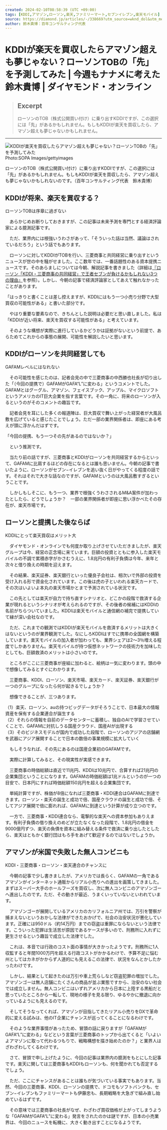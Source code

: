 ```yaml
---
created: 2024-02-10T08:58:39 (UTC +09:00)
tags: [KDDI,アマゾン,ローソン,楽天,ファミリーマート,セブンイレブン,楽天モバイル]
source: https://diamond.jp/articles/-/338669?utm_source=wknd_dol&utm_medium=email&utm_campaign=20240210
author: 鈴木貴博：百年コンサルティング代表
---
```


# KDDIが楽天を買収したらアマゾン超えも夢じゃない？ローソンTOBの「先」を予測してみた | 今週もナナメに考えた　鈴木貴博 | ダイヤモンド・オンライン

> ## Excerpt
> ローソンのTOB（株式公開買い付け）に乗り出すKDDIですが、この選択には「先」があるかもしれません。もしもKDDIが楽天を買収したら、アマゾン超えも夢じゃないかもしれません。

---
![KDDIが楽天を買収したらアマゾン超えも夢じゃない？ローソンTOBの「先」を予測してみた](https://dol.ismcdn.jp/mwimgs/2/2/650/img_22a0e3c0bb15c17b7a63701ce29ce598259572.jpg)Photo:SOPA Images/gettyimages

ローソンのTOB（株式公開買い付け）に乗り出すKDDIですが、この選択には「先」があるかもしれません。もしもKDDIが楽天を買収したら、アマゾン超えも夢じゃないかもしれないのです。（百年コンサルティング代表　鈴木貴博）

## KDDIが将来、楽天を買収する？  
ローソンTOBは序章に過ぎない

　あらかじめお断りしておきますが、この記事は未来予測を専門とする経済評論家による臆測記事です。

　ただ、業界内には根強いうわさがあって、「そういった話は当然、議論はされているだろう」という話でもあります。

　ローソンに対してKDDIがTOBを行い、三菱商事と共同経営に乗り出すというニュースが世の中を騒がせました。ここ数年では、一番話題性のある資本提携ニュースです。そのあらましについては今朝、解説記事を書きました（詳細は[『ローソン「KDDI・三菱商事の共同経営」で王者セブンが負けるかもしれない3つの理由』](https://diamond.jp/articles/-/338591)を参照）。しかし、今朝の記事で経済評論家としてあえて触れなかったことがあります。

「はっきりと書くことは差し控えますが、KDDIにはもう一つ小売り分野で大型買収の可能性がある」と書いた部分です。

　やはり重要な要素なので、きちんとした説明は必要だと思い直しました。私は「KDDIが近い将来、楽天を買収する可能性がある」と考えています。

　そのような構想が実際に進行しているかどうかは証拠がないという前提で、あらためてこれからの事態の展開、可能性を解説したいと思います。

## KDDIがローソンを共同経営しても  
GAFAMレベルにはなれない

　その可能性を感じたのは、記者会見の中で三菱商事の中西勝也社長が切り出した「（今回の提携で）GAFAMがGAFA“L”に変わる」というコメントでした。GAFAMとはグーグル、アマゾン、フェイスブック、アップル、マイクロソフトというアメリカのIT巨大企業を指す言葉です。その一角に、将来のローソンが入るというのがそのコメントの趣旨です。

　記者会見を耳にした多くの報道陣は、巨大買収で舞い上がった経営者が大風呂敷を広げていると感じたことでしょう。ただ一部の業界関係者は、即座にある考えが頭に浮かんだはずです。

「今回の提携、もう一つその先があるのではないか？」

　という推測です。

　当たり前の話ですが、三菱商事とKDDIがローソンを共同経営するからといって、GAFAMに比肩するほどの存在になるとは誰も思いません。今朝の記事で書いたように、ローソンがセブン−イレブンを追い抜く日がやってくる程度の話です。それはそれで大きな話なのですが、GAFAMというのは大風呂敷すぎるということです。

　しかしもしそこに、もう一つ、業界で根強くうわさされるM&A案件が加わったとしたら、どうでしょうか？　一部の業界関係者が即座に思い浮かべたその存在が、楽天市場です。

## ローソンと提携した後ならば  
KDDIにとって楽天買収はメリット大

　ダイヤモンド・オンラインでも何度か取り上げさせていただきましたが、楽天グループは今、経営の正念場に来ています。巨額の投資とともに参入した楽天モバイルの不調で累積赤字がかさむうえに、1.8兆円の有利子負債は今年、来年と次々と借り換えの時期を迎えます。

　その結果、楽天証券、楽天銀行といった優良子会社は、相次いで外部の投資を受け入れる形で資金化されています。この後は虎の子といわれる楽天カードで、その次はいよいよ本丸の楽天市場かとまで予測されている状況です。

　この先としては楽天が自力で持ち直すシナリオと、どこかの段階で救済する企業が現れるというシナリオが考えられるのですが、その後者の候補にはKDDIの名前がちらついていました。KDDIは楽天モバイルと通信網の補完で提携していて縁が深い会社なのです。

　ただ、これまでの観測ではKDDIが楽天モバイルを救済するメリットは大きくはないというのが業界観測でした。なにしろKDDIはすでに携帯の全国網を構築しています。楽天モバイルの加入者が加わっても、業界シェアは2～3％増える程度でしかありません。楽天モバイルが持つ仮想ネットワークの技術力を加味したとしても、巨額救済のメリットは小さいのです。

　ところがここに三菱商事が座組に加わると、絵柄は一気に変わります。頭の中で想像してみるとすぐにわかります。

　三菱商事、KDDI、ローソン、楽天市場、楽天カード、楽天証券、楽天銀行が一つのグループになったら何が起きるでしょうか？

　想像できることが、三つあります。

（1）楽天、ローソン、auの持つビッグデータがそろうことで、日本最大の情報資産を保有する企業連合が誕生する  
（2）それらの情報を自前のデータセンターに蓄積し、独自のAIで学習させていくことで、GAFAMに対抗しうる国産クラウド、国産AIが出現する  
（3）そのビジネスモデルが国内で成功した段階で、ローソンのアジアの店舗網を武器にアジア展開することで日本の数倍の事業規模に拡大していく

　もしそうなれば、その先にあるのは国産企業初のGAFAMです。

　実際に計算してみると、その現実性が実感できます。

　三菱商事の時価総額は直近で11兆円、KDDIは10兆円で、合算すれば21兆円の企業集団ということになります。GAFAMの時価総額は1兆ドルというのが一つの目安で、日本円にすれば時価総額150兆円を超える企業集団です。

　単純計算ですが、株価が8倍になれば三菱商事・KDDI連合はGAFAMに到達できます。ローソン・楽天の誕生と成功で倍、国産クラウドの誕生と成功で倍、そしてアジア展開で倍に膨れれば、GAFAMに到達という計算が成り立つのです。

　一方で、三菱商事・KDDI連合なら、電撃的な楽天への資本参加もありえます。有利子負債の借り換えのめどが立たなくなった段階で、1.8兆円の借金を9000億円ずつ、楽天の負債を資本に組み替える条件で救済に乗り出したとしたら、楽天はともかく銀行団はもろ手をあげて歓迎するのではないでしょうか。

## アマゾンが米国で失敗した無人コンビニも  
KDDI・三菱商事・ローソン・楽天連合のチャンスに

　今朝の記事で少し書きましたが、アメリカでは長らく、GAFAMの一角であるアマゾンがインターネット通販からリアル小売りへの進出を画策してきました。まずはスーパー大手のホールフーズを買収し、次に無人コンビニのアマゾンゴーへ進出したのです。ただ、その動きが最近、うまくいっていないといわれています。

　アマゾンゴーが展開しているアメリカのカリフォルニア州では、万引を警察が捕まえないというおかしな法律ができたおかげで、社会の治安状況が悪化しています。正確には950ドル（約14万円）までの窃盗は重罪にならないという法律です。こういった犯罪は生活苦が原因であるケースが多いので、刑務所に入れずに更生させるという趣旨で成立した法律でした。

　これは、本音では行政のコスト面の事情が大きかったようです。刑務所に1人収監すると年間1000万円を超える行政コストがかかるわけで、予算不足に悩む州としてはカネがかからず人道的にも見えるこの法律で、状況をなんとかしたかったわけです。

　しかし、結果として起きたのは万引や車上荒らしなど窃盗犯罪の増加でした。アマゾンゴーは無人店舗にたくさんの商品が並ぶ業態ですから、治安のない社会では成立しません。無人コンビニはいずれアメリカから日本に上陸する黒船だと思っていたところから一転して、現地の様子を見る限り、ゆるやかに撤退に向かっているようにも見えるのです。

　そしてそうなってくれば、アマゾンが目指してきたリアル小売りをDXで革命的に変える試みは、他のIT企業にチャンスが巡ってくることになるわけです。

　そのような業界事情があったため、冒頭の話に戻りますが「GAFAMがGAFA“L”に変わる」などという言葉が三菱商事のトップから出てくると「いよいよアマゾンに取って代わるつもりで、戦略構想を描き始めたのか？」と業界人はざわざわしてくるわけです。

　さて、冒頭で申し上げたように、今回の記事は業界内の臆測をもとにした記事です。楽天に関しては三菱商事もKDDIもローソンも、何を聞かれても否定するでしょう。

　ただ、ここにチャンスがあることは誰もが気づいている事実でもあります。当然、今回の三菱商事、KDDI、ローソンの提携で、ドコモもソフトバンクも、セブン−イレブンもファミリーマートも伊藤忠も、長期戦略を大急ぎで組み直し始めているはずです。

　その意味では三菱商事の社長がなぜ、わざわざ買収価格が上がってしまうような「GAFAMがGAFA“L”に変わる」発言をされたのかは謎ですが、日本の小売業界は、今回のニュースを転機に、大きく動き出すことになるようです。

